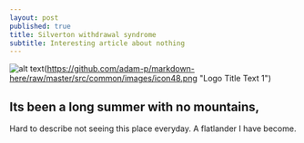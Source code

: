 ```yaml
---
layout: post
published: true
title: Silverton withdrawal syndrome
subtitle: Interesting article about nothing
---
```


![alt text](#)(https://github.com/adam-p/markdown-here/raw/master/src/common/images/icon48.png "Logo Title Text 1")


## Its been a long summer with no mountains, 
Hard to describe not seeing this place everyday. A flatlander I have become.
